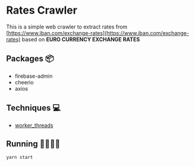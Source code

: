 # Rates Crawler

This is a simple web crawler to extract rates from [https://www.iban.com/exchange-rates](https://www.iban.com/exchange-rates) based on **EURO CURRENCY EXCHANGE RATES**

## Packages 📦
* firebase-admin
* cheerio
* axios

## Techniques 💻
* [worker_threads](https://nodejs.org/api/worker_threads.html)

## Running 👨‍🏭👩‍🏭
```bash
yarn start
```
